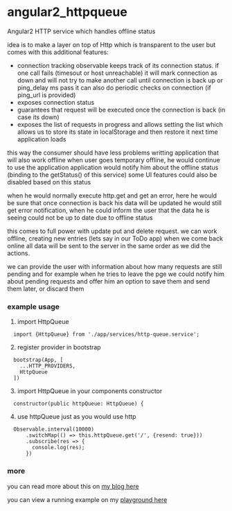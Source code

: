 # angular2_httpqueue
Angular2 HTTP service which handles offline status


idea is to make a layer on top of Http which is transparent to the user but comes with this additional features:
- connection tracking
    observable keeps track of its connection status. if one call fails (timesout or host unreachable) it will mark connection as down
    and will not try to make another call until connection is back up or ping_delay ms pass
    it can also do periodic checks on connection (if ping_url is provided)
- exposes connection status
- guarantees that request will be executed once the connection is back (in case its down)
- exposes the list of requests in progress and allows setting the list
    which allows us to store its state in localStorage and then restore it next time application loads

this way the consumer should have less problems writting application that will also work offline
when user goes temporary offline, he would continue to use the application
application would notify him about the offline status (binding to the getStatus() of this service)
some UI features could also be disabled based on this status

when he would normally execute http.get and get an error, here he would be sure that once connection is back his data will be updated
he would still get error notification, when he could inform the user that the data he is seeing could not be up to date due to offline status

this comes to full power with update put and delete request. we can work offline, creating new entries (lets say in our ToDo app)
when we come back online all data will be sent to the server in the same order as we did the actions.

we can provide the user with information about how many requests are still pending and for example when he tries to leave the pge
we could notify him about pending requests and offer him an option to save them and send them later, or discard them


### example usage

1. import HttpQueue
```
  import {HttpQueue} from './app/services/http-queue.service';
```
2. register provider in bootstrap
```
  bootstrap(App, [
    ...HTTP_PROVIDERS,
    HttpQueue
  ])
```
3. import HttpQueue in your components constructor
```
  constructor(public httpQueue: HttpQueue) {
```
4. use httpQueue just as you would use http
```
  Observable.interval(10000)
      .switchMap(() => this.httpQueue.get('/', {resend: true}))
      .subscribe(res => {
        console.log(res);
      })
```

### more

you can read more about this on [my blog here](http://peter.pisljar.si/#/en/projects/angular2_httpqueue)

you can view a running example on my [playground here](http://peter.pisljar.si/playground/angular2_httpqueue)
